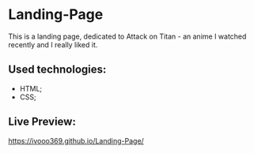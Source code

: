 # Landing-Page

This is a landing page, dedicated to Attack on Titan - an anime I watched recently and I really liked it.

## Used technologies:

- HTML;
- CSS;

## Live Preview:

https://ivooo369.github.io/Landing-Page/
